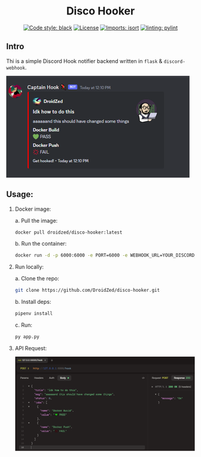 <div align="center">
<h1>Disco Hooker</h1>


[![Code style: black](https://img.shields.io/badge/code%20style-black-000000.svg)](https://github.com/psf/black)
[![License](https://img.shields.io/github/license/mashape/apistatus.svg)](https://pypi.org/project/leafengine/)
[![Imports: isort](https://img.shields.io/badge/%20imports-isort-%231674b1?style=flat&labelColor=ef8336)](https://pycqa.github.io/isort/)
[![linting: pylint](https://img.shields.io/badge/linting-pylint-yellowgreen)](https://github.com/pylint-dev/pylint)

</div>

<div>

## Intro

Thi is a simple Discord Hook notifier backend written in `flask` & `discord-webhook`.

![Example](/images/example.png)

## Usage:

1. Docker image:

    a. Pull the image:
    ```sh
    docker pull droidzed/disco-hooker:latest
    ```

    b. Run the container:
    ```sh
    docker run -d -p 6000:6000 -e PORT=6000 -e WEBHOOK_URL=YOUR_DISCORD_WEBHOOK_URL droidzed/disco-hooker:latest
    ```

2. Run locally:

    a. Clone the repo:
    ```sh
    git clone https://github.com/DroidZed/disco-hooker.git
    ```

    b. Install deps:

    ```sh
    pipenv install
    ```

    c. Run:
    ```sh
    py app.py
    ```

3. API Request:

    ![API Request](/images/request.png)

</div>

